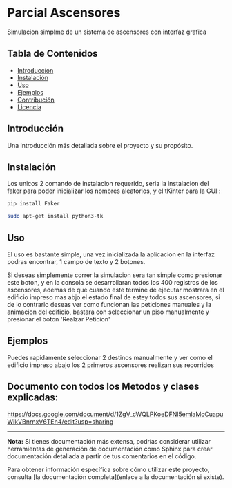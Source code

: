 # Parcial Ascensores

Simulacion simplme de un sistema de ascensores con interfaz grafica

## Tabla de Contenidos

- [Introducción](#introducción)
- [Instalación](#instalación)
- [Uso](#uso)
- [Ejemplos](#ejemplos)
- [Contribución](#contribución)
- [Licencia](#licencia)

## Introducción

Una introducción más detallada sobre el proyecto y su propósito.

## Instalación

Los unicos 2 comando de instalacion requerido, seria la instalacion del faker para poder inicializar los nombres aleatorios, y el tKinter para la GUI :

```sh
pip install Faker
````

```sh
sudo apt-get install python3-tk
````



## Uso

El uso es bastante simple, una vez inicializada la aplicacion en la interfaz podras encontrar, 1 campo de texto y 2 botones.

Si deseas simplemente correr la simulacion sera tan simple como presionar este boton, y en la consola se desarrollaran todos los 400 registros de los ascensores, ademas de que cuando este termine de ejecutar mostrara en el edificio impreso mas abjo el estado final de estey todos sus ascensores, si de lo contrario deseas ver como funcionan las peticiones manuales y la animacion del edificio, bastara con seleccionar un piso manualmente y presionar el boton 'Realzar Peticion'

## Ejemplos

Puedes rapidamente seleccionar 2 destinos manualmente y ver como el edificio impreso abajo los 2 primeros ascensores realizan sus recorridos



## Documento con todos los Metodos y clases explicadas: 
https://docs.google.com/document/d/1ZgV_cWQLPKoeDFNl5emlaMcCuapuWikVBnrnxV6TEn4/edit?usp=sharing


---

**Nota:** Si tienes documentación más extensa, podrías considerar utilizar herramientas de generación de documentación como Sphinx para crear documentación detallada a partir de tus comentarios en el código.

Para obtener información específica sobre cómo utilizar este proyecto, consulta [la documentación completa](enlace a la documentación si existe).

